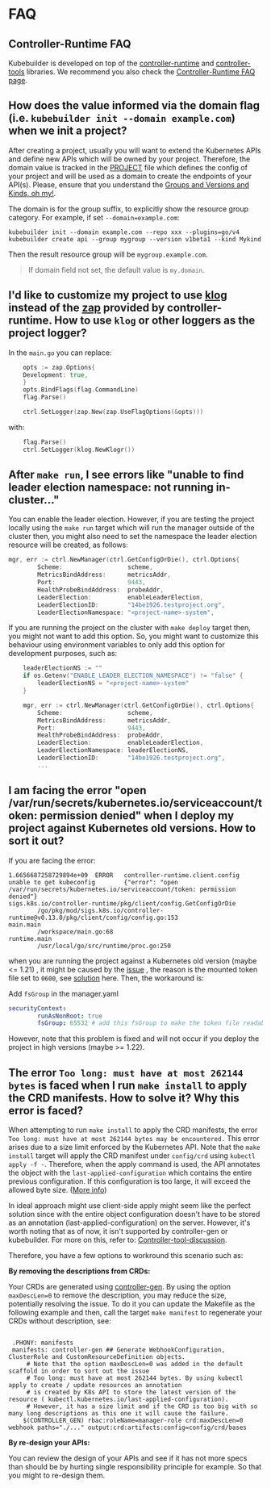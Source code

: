 
# FAQ

<aside class="note">
<h1> Controller-Runtime FAQ </h1>

Kubebuilder is developed on top of the [controller-runtime](https://github.com/kubernetes-sigs/controller-runtime)
and [controller-tools](https://github.com/kubernetes-sigs/controller-tools) libraries. We recommend you also check
the [Controller-Runtime FAQ page](https://github.com/kubernetes-sigs/controller-runtime/blob/main/FAQ.md).
</aside>


## How does the value informed via the domain flag (i.e. `kubebuilder init --domain example.com`) when we init a project?

After creating a project, usually you will want to extend the Kubernetes APIs and define new APIs which will be owned by your project. Therefore, the domain value is tracked in the [PROJECT][project-file-def] file which defines the config of your project and will be used as a domain to create the endpoints of your API(s). Please, ensure that you understand the [Groups and Versions and Kinds, oh my!][gvk].

The domain is for the group suffix, to explicitly show the resource group category.
For example, if set `--domain=example.com`:
```
kubebuilder init --domain example.com --repo xxx --plugins=go/v4
kubebuilder create api --group mygroup --version v1beta1 --kind Mykind
```
Then the result resource group will be `mygroup.example.com`.

> If domain field not set, the default value is `my.domain`.

## I'd like to customize my project to use [klog][klog] instead of the [zap][zap] provided by controller-runtime. How to use `klog` or other loggers as the project logger?

In the `main.go` you can replace:
```go
    opts := zap.Options{
    Development: true,
    }
    opts.BindFlags(flag.CommandLine)
    flag.Parse()

    ctrl.SetLogger(zap.New(zap.UseFlagOptions(&opts)))
```
with:
```go
    flag.Parse()
	ctrl.SetLogger(klog.NewKlogr())
```

## After `make run`, I see errors like "unable to find leader election namespace: not running in-cluster..."

You can enable the leader election. However, if you are testing the project locally using the `make run`
target which will run the manager outside of the cluster then, you might also need to set the
namespace the leader election resource will be created, as follows:
```go
mgr, err := ctrl.NewManager(ctrl.GetConfigOrDie(), ctrl.Options{
		Scheme:                  scheme,
		MetricsBindAddress:      metricsAddr,
		Port:                    9443,
		HealthProbeBindAddress:  probeAddr,
		LeaderElection:          enableLeaderElection,
		LeaderElectionID:        "14be1926.testproject.org",
		LeaderElectionNamespace: "<project-name>-system",
```

If you are running the project on the cluster with `make deploy` target
then, you might not want to add this option. So, you might want to customize this behaviour using
environment variables to only add this option for development purposes, such as:

```go
    leaderElectionNS := ""
	if os.Getenv("ENABLE_LEADER_ELECTION_NAMESPACE") != "false" {
		leaderElectionNS = "<project-name>-system"
	}

	mgr, err := ctrl.NewManager(ctrl.GetConfigOrDie(), ctrl.Options{
		Scheme:                  scheme,
		MetricsBindAddress:      metricsAddr,
		Port:                    9443,
		HealthProbeBindAddress:  probeAddr,
		LeaderElection:          enableLeaderElection,
		LeaderElectionNamespace: leaderElectionNS,
		LeaderElectionID:        "14be1926.testproject.org",
		...
```

## I am facing the error "open /var/run/secrets/kubernetes.io/serviceaccount/token: permission denied" when I deploy my project against Kubernetes old versions. How to sort it out?

If you are facing the error:
```
1.6656687258729894e+09  ERROR   controller-runtime.client.config        unable to get kubeconfig        {"error": "open /var/run/secrets/kubernetes.io/serviceaccount/token: permission denied"}
sigs.k8s.io/controller-runtime/pkg/client/config.GetConfigOrDie
        /go/pkg/mod/sigs.k8s.io/controller-runtime@v0.13.0/pkg/client/config/config.go:153
main.main
        /workspace/main.go:68
runtime.main
        /usr/local/go/src/runtime/proc.go:250
```
when you are running the project against a Kubernetes old version (maybe <= 1.21) , it might be caused by the [issue][permission-issue] , the reason is the mounted token file set to `0600`, see [solution][permission-PR] here. Then, the workaround is:

Add `fsGroup` in the manager.yaml
```yaml
securityContext:
        runAsNonRoot: true
        fsGroup: 65532 # add this fsGroup to make the token file readable
```
However, note that this problem is fixed and will not occur if you deploy the project in high versions (maybe >= 1.22).

## The error `Too long: must have at most 262144 bytes` is faced when I run `make install` to apply the CRD manifests. How to solve it? Why this error is faced?

When attempting to run `make install` to apply the CRD manifests, the error `Too long: must have at most 262144 bytes may be encountered.` This error arises due to a size limit enforced by the Kubernetes API. Note that the `make install` target will apply the CRD manifest under `config/crd` using `kubectl apply -f -`. Therefore, when the apply command is used, the API annotates the object with the `last-applied-configuration` which contains the entire previous configuration. If this configuration is too large, it will exceed the allowed byte size. ([More info][k8s-obj-creation])

In ideal approach might use client-side apply might seem like the perfect solution since with the entire object configuration doesn't have to be stored as an annotation (last-applied-configuration) on the server. However, it's worth noting that as of now, it isn't supported by controller-gen or kubebuilder. For more on this, refer to: [Controller-tool-discussion][controller-tool-pr].

Therefore, you have a few options to workround this scenario such as:

**By removing the descriptions from CRDs:**

Your CRDs are generated using [controller-gen][controller-gen]. By using the option `maxDescLen=0` to remove the description, you may reduce the size, potentially resolving the issue. To do it you can update the Makefile as the following example and then, call the target `make manifest` to regenerate your CRDs without description, see:

```shell

 .PHONY: manifests
 manifests: controller-gen ## Generate WebhookConfiguration, ClusterRole and CustomResourceDefinition objects.
     # Note that the option maxDescLen=0 was added in the default scaffold in order to sort out the issue
     # Too long: must have at most 262144 bytes. By using kubectl apply to create / update resources an annotation
     # is created by K8s API to store the latest version of the resource ( kubectl.kubernetes.io/last-applied-configuration).
     # However, it has a size limit and if the CRD is too big with so many long descriptions as this one it will cause the failure.
 	$(CONTROLLER_GEN) rbac:roleName=manager-role crd:maxDescLen=0 webhook paths="./..." output:crd:artifacts:config=config/crd/bases
```
**By re-design your APIs:**

You can review the design of your APIs and see if it has not more specs than should be by hurting single responsibility principle for example. So that you might to re-design them.




[k8s-obj-creation]: https://kubernetes.io/docs/tasks/manage-kubernetes-objects/declarative-config/#how-to-create-objects
[gvk]: ./cronjob-tutorial/gvks.md
[project-file-def]: ./reference/project-config.md
[klog]: https://github.com/kubernetes/klog
[zap]: https://github.com/uber-go/zap
[permission-issue]: https://github.com/kubernetes/kubernetes/issues/82573
[permission-PR]: https://github.com/kubernetes/kubernetes/pull/89193
[controller-gen]: ./reference/controller-gen.html
[controller-tool-pr]: https://github.com/kubernetes-sigs/controller-tools/pull/536